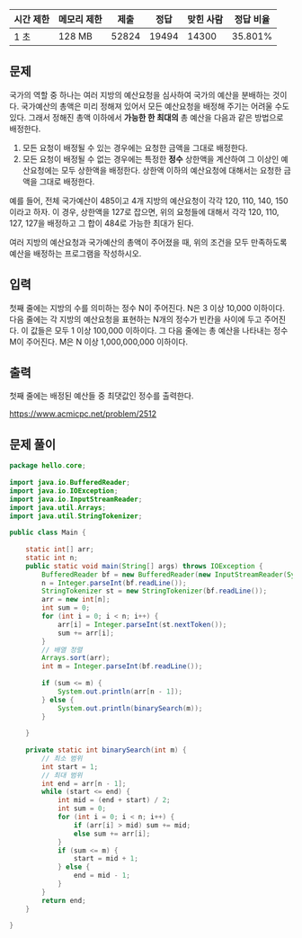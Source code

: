   

|시간 제한|메모리 제한|제출|정답|맞힌 사람|정답 비율|
|---|---|---|---|---|---|
|1 초|128 MB|52824|19494|14300|35.801%|

## 문제

국가의 역할 중 하나는 여러 지방의 예산요청을 심사하여 국가의 예산을 분배하는 것이다. 국가예산의 총액은 미리 정해져 있어서 모든 예산요청을 배정해 주기는 어려울 수도 있다. 그래서 정해진 총액 이하에서 **가능한 한 최대의** 총 예산을 다음과 같은 방법으로 배정한다.

1. 모든 요청이 배정될 수 있는 경우에는 요청한 금액을 그대로 배정한다.
2. 모든 요청이 배정될 수 없는 경우에는 특정한 **정수** 상한액을 계산하여 그 이상인 예산요청에는 모두 상한액을 배정한다. 상한액 이하의 예산요청에 대해서는 요청한 금액을 그대로 배정한다. 

예를 들어, 전체 국가예산이 485이고 4개 지방의 예산요청이 각각 120, 110, 140, 150이라고 하자. 이 경우, 상한액을 127로 잡으면, 위의 요청들에 대해서 각각 120, 110, 127, 127을 배정하고 그 합이 484로 가능한 최대가 된다. 

여러 지방의 예산요청과 국가예산의 총액이 주어졌을 때, 위의 조건을 모두 만족하도록 예산을 배정하는 프로그램을 작성하시오.

## 입력

첫째 줄에는 지방의 수를 의미하는 정수 N이 주어진다. N은 3 이상 10,000 이하이다. 다음 줄에는 각 지방의 예산요청을 표현하는 N개의 정수가 빈칸을 사이에 두고 주어진다. 이 값들은 모두 1 이상 100,000 이하이다. 그 다음 줄에는 총 예산을 나타내는 정수 M이 주어진다. M은 N 이상 1,000,000,000 이하이다. 

## 출력

첫째 줄에는 배정된 예산들 중 최댓값인 정수를 출력한다.

https://www.acmicpc.net/problem/2512

## 문제 풀이

```java
package hello.core;  
  
import java.io.BufferedReader;  
import java.io.IOException;  
import java.io.InputStreamReader;  
import java.util.Arrays;  
import java.util.StringTokenizer;  
  
public class Main {  
  
    static int[] arr;  
    static int n;  
    public static void main(String[] args) throws IOException {  
        BufferedReader bf = new BufferedReader(new InputStreamReader(System.in));  
        n = Integer.parseInt(bf.readLine());  
        StringTokenizer st = new StringTokenizer(bf.readLine());  
        arr = new int[n];  
        int sum = 0;  
        for (int i = 0; i < n; i++) {  
            arr[i] = Integer.parseInt(st.nextToken());  
            sum += arr[i];  
        }  
        // 배열 정렬  
        Arrays.sort(arr);  
        int m = Integer.parseInt(bf.readLine());  
  
        if (sum <= m) {  
            System.out.println(arr[n - 1]);  
        } else {  
            System.out.println(binarySearch(m));  
        }  
  
    }  
  
    private static int binarySearch(int m) {  
        // 최소 범위  
        int start = 1;  
        // 최대 범위  
        int end = arr[n - 1];  
        while (start <= end) {  
            int mid = (end + start) / 2;  
            int sum = 0;  
            for (int i = 0; i < n; i++) {  
                if (arr[i] > mid) sum += mid;  
                else sum += arr[i];  
            }  
            if (sum <= m) {  
                start = mid + 1;  
            } else {  
                end = mid - 1;  
            }  
        }  
        return end;  
    }  
  
}
```